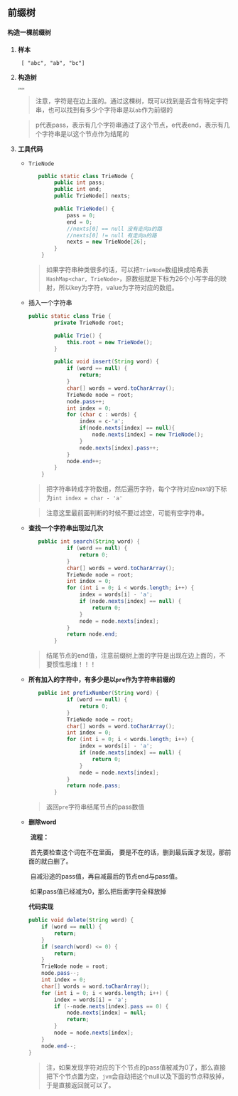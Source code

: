 ## 前缀树

#### 构造一棵前缀树

1. **样本**

   ``` [ "abc", "ab", "bc"]```

2. **构造树**

   <img src="./img/前缀树.jpg" alt="构造树" style="zoom:25%;" />

   > 注意，字符是在边上面的。通过这棵树，既可以找到是否含有特定字符串，也可以找到有多少个字符串是以`ab`作为前缀的

   > p代表pass，表示有几个字符串通过了这个节点，e代表end，表示有几个字符串是以这个节点作为结尾的

3. **工具代码**

   * `TrieNode`

     ```java
     	public static class TrieNode {
             public int pass;
             public int end;
             public TrieNode[] nexts;
     
             public TrieNode() {
                 pass = 0;
                 end = 0;
                 //nexts[0] == null 没有走向a的路
                 //nexts[0] != null 有走向a的路
                 nexts = new TrieNode[26];
             }
         }
     ```

     > ​	如果字符串种类很多的话，可以把`TrieNode`数组换成哈希表`HashMap<char, TrieNode>`，原数组就是下标为26个小写字母的映射，所以key为字符，value为字符对应的数组。

   * 插入一个字符串

     ```java
     public static class Trie {
             private TrieNode root;
     
             public Trie() {
                 this.root = new TrieNode();
             }
     
             public void insert(String word) {
                 if (word == null) {
                     return;
                 }
                 char[] words = word.toCharArray();
                 TrieNode node = root;
                 node.pass++;
                 int index = 0;
                 for (char c : words) {
                     index = c-'a';
                     if(node.nexts[index] == null){
                         node.nexts[index] = new TrieNode();
                     }
                     node.nexts[index].pass++;
                 }
                 node.end++;
             }
         }
     ```

     > 把字符串转成字符数组，然后遍历字符，每个字符对应next的下标为`int index = char - 'a'`

     > 注意这里最前面判断的时候不要过滤空，可能有空字符串。

   * **查找一个字符串出现过几次**

     ```java
     	public int search(String word) {
                 if (word == null) {
                     return 0;
                 }
                 char[] words = word.toCharArray();
                 TrieNode node = root;
                 int index = 0;
                 for (int i = 0; i < words.length; i++) {
                     index = words[i] - 'a';
                     if (node.nexts[index] == null) {
                         return 0;
                     }
                     node = node.nexts[index];
                 }
                 return node.end;
             }
     ```

     > 结尾节点的end值，注意前缀树上面的字符是出现在边上面的，不要惯性思维！！！

   * **所有加入的字符中，有多少是以`pre`作为字符串前缀的**

     ```java
     	public int prefixNumber(String word) {
                 if (word == null) {
                     return 0;
                 }
                 TrieNode node = root;
                 char[] words = word.toCharArray();
                 int index = 0;
                 for (int i = 0; i < words.length; i++) {
                     index = words[i] - 'a';
                     if (node.nexts[index] == null) {
                         return 0;
                     }
                     node = node.nexts[index];
                 }
                 return node.pass;
             }
     ```

     > 返回`pre`字符串结尾节点的pass数值

   * **删除word**

     ​	**流程：**

     ​		首先要检查这个词在不在里面， 要是不在的话，删到最后面才发现，那前面的就白删了。

     ​		自减沿途的pass值，再自减最后的节点end与pass值。

     ​		如果pass值已经减为0，那么把后面字符全释放掉 

     **代码实现**

     ```java
     public void delete(String word) {
         if (word == null) {
             return;
         }
         if (search(word) <= 0) {
             return;
         }
         TrieNode node = root;
         node.pass--;
         int index = 0;
         char[] words = word.toCharArray();
         for (int i = 0; i < words.length; i++) {
             index = words[i] = 'a';
             if (--node.nexts[index].pass == 0) {
                 node.nexts[index] = null;
                 return;
             }
             node = node.nexts[index];
         }
         node.end--;
     }
     ```

     > ​	注，如果发现字符对应的下个节点的pass值被减为0了，那么直接把下个节点置为空，`jvm`会自动把这个null以及下面的节点释放掉，于是直接返回就可以了。

     

     

     

     

